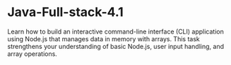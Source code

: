 # Java-Full-stack-4.1
Learn how to build an interactive command-line interface (CLI) application using Node.js that manages data in memory with arrays. This task strengthens your understanding of basic Node.js, user input handling, and array operations.
